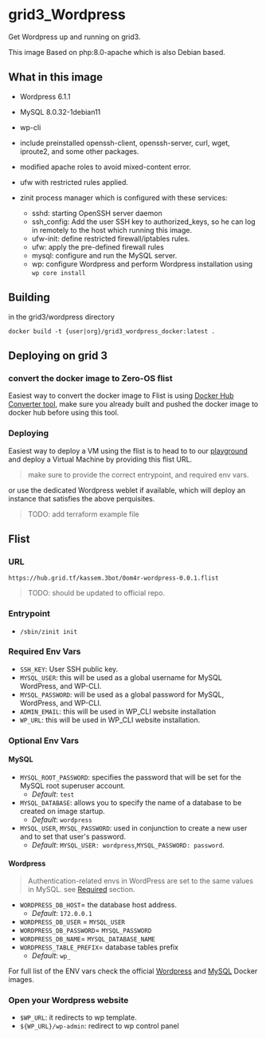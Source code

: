 # grid3_Wordpress

Get Wordpress up and running on grid3.

This image Based on php:8.0-apache which is also Debian based.

## What in this image

- Wordpress 6.1.1
- MySQL 8.0.32-1debian11
- wp-cli
- include preinstalled openssh-client, openssh-server, curl, wget, iproute2, and some other packages.
- modified apache roles to avoid mixed-content error.
- ufw with restricted rules applied.
- zinit process manager which is configured with these services:
  
  - sshd: starting OpenSSH server daemon
  - ssh_config: Add the user SSH key to authorized_keys, so he can log in remotely to the host which running this image.
  - ufw-init: define restricted firewall/iptables rules.
  - ufw: apply the pre-defined firewall rules
  - mysql: configure and run the MySQL server.
  - wp: configure Wordpress and perform Wordpress installation using `wp core install`

## Building

in the grid3/wordpress directory

`docker build -t {user|org}/grid3_wordpress_docker:latest .`

## Deploying on grid 3

### convert the docker image to Zero-OS flist

Easiest way to convert the docker image to Flist is using [Docker Hub Converter tool](https://hub.grid.tf/docker-convert), make sure you already built and pushed the docker image to docker hub before using this tool.

### Deploying

Easiest way to deploy a VM using the flist is to head to to our [playground](https://play.grid.tf) and deploy a Virtual Machine by providing this flist URL.

> make sure to provide the correct entrypoint, and required env vars.

or use the dedicated Wordpress weblet if available, which will deploy an instance that satisfies the above perquisites.

> TODO: add terraform example file

## Flist

### URL

````
https://hub.grid.tf/kassem.3bot/0om4r-wordpress-0.0.1.flist
````

> TODO: should be updated to official repo.

### Entrypoint

- `/sbin/zinit init`

### Required Env Vars

- `SSH_KEY`: User SSH public key.
- `MYSQL_USER`: this will be used as a global username for MySQL WordPress, and WP-CLI.
- `MYSQL_PASSWORD`: will be used as a global password for MySQL, WordPress, and WP-CLI.
- `ADMIN_EMAIL`: this will be used in WP_CLI website installation
- `WP_URL`: this will be used in WP_CLI website installation.

### Optional Env Vars

#### MySQL

- `MYSQL_ROOT_PASSWORD`: specifies the password that will be set for the MySQL root superuser account.
  - _Default_: `test`
- `MYSQL_DATABASE`: allows you to specify the name of a database to be created on image startup.
  - _Default_: `wordpress`
- `MYSQL_USER`, `MYSQL_PASSWORD`: used in conjunction to create a new user and to set that user's password.
  - _Default_: `MYSQL_USER: wordpress`,`MYSQL_PASSWORD: password`.

#### Wordpress

> Authentication-related envs in WordPress are set to the same values in MySQL. see [Required](./README.md#required-env-vars) section.

- `WORDPRESS_DB_HOST`= the database host address.
  - _Default_: `172.0.0.1`
- `WORDPRESS_DB_USER` = `MYSQL_USER`
- `WORDPRESS_DB_PASSWORD`= `MYSQL_PASSWORD`
- `WORDPRESS_DB_NAME`= `MYSQL_DATABASE_NAME`
- `WORDPRESS_TABLE_PREFIX`= database tables prefix
  - _Default_: `wp_`
  
For full list of the ENV vars check the official [Wordpress](https://hub.docker.com/_/wordpress) and [MySQL](https://hub.docker.com/_/mysql) Docker images.

### Open your Wordpress website

- `$WP_URL`: it redirects to wp template.
- `${WP_URL}/wp-admin`: redirect to wp control panel
